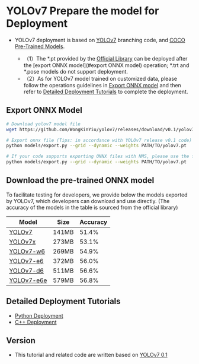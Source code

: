# YOLOv7 Prepare the model for Deployment

- YOLOv7 deployment is based on [YOLOv7](https://github.com/WongKinYiu/yolov7/tree/v0.1) branching code, and [COCO Pre-Trained Models](https://github.com/WongKinYiu/yolov7/releases/tag/v0.1).
  
  - （1）The *.pt provided by the [Official Library](https://github.com/WongKinYiu/yolov7/releases/tag/v0.1) can be deployed after the [export ONNX model](#export ONNX model) operation; *.trt and *.pose models do not support deployment.
  - （2）As for YOLOv7 model trained on customized data, please follow the operations guidelines in [Export ONNX model](#Export-ONNX-Model) and then refer to [Detailed Deployment Tutorials](#Detailed-Deployment-Tutorials) to complete the deployment.

## Export ONNX Model

```bash
# Download yolov7 model file
wget https://github.com/WongKinYiu/yolov7/releases/download/v0.1/yolov7.pt

# Export onnx file (Tips: in accordance with YOLOv7 release v0.1 code)
python models/export.py --grid --dynamic --weights PATH/TO/yolov7.pt

# If your code supports exporting ONNX files with NMS, please use the following command to export ONNX files (do not use "--end2end" for now. We will support deployment of ONNX models with NMS in the future)
python models/export.py --grid --dynamic --weights PATH/TO/yolov7.pt
```

## Download the pre-trained ONNX model

To facilitate testing for developers, we provide below the models exported by YOLOv7, which developers can download and use directly. (The accuracy of the models in the table is sourced from the official library)

| Model                                                                    | Size  | Accuracy |
| ------------------------------------------------------------------------ | ----- | -------- |
| [YOLOv7](https://bj.bcebos.com/paddlehub/fastdeploy/yolov7.onnx)         | 141MB | 51.4%    |
| [YOLOv7x](https://bj.bcebos.com/paddlehub/fastdeploy/yolov7x.onnx)       | 273MB | 53.1%    |
| [YOLOv7-w6](https://bj.bcebos.com/paddlehub/fastdeploy/yolov7-w6.onnx)   | 269MB | 54.9%    |
| [YOLOv7-e6](https://bj.bcebos.com/paddlehub/fastdeploy/yolov7-e6.onnx)   | 372MB | 56.0%    |
| [YOLOv7-d6](https://bj.bcebos.com/paddlehub/fastdeploy/yolov7-d6.onnx)   | 511MB | 56.6%    |
| [YOLOv7-e6e](https://bj.bcebos.com/paddlehub/fastdeploy/yolov7-e6e.onnx) | 579MB | 56.8%    |

## Detailed Deployment Tutorials

- [Python Deployment](python)
- [C++ Deployment](cpp)

## Version

- This tutorial and related code are written based on [YOLOv7 0.1](https://github.com/WongKinYiu/yolov7/tree/v0.1)
